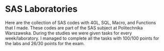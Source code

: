 # SAS Laboratories
Here are the collection of SAS codes with 4GL, SQL, Macro, and Functions that I made. These codes are part of the SAS subject at Politechnika Warszawska.
During the studies we were given tasks for every week/laboratory. I managed to complete all the tasks with 100/100 points for the labs and 26/30 points for the exam.
